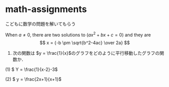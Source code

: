 # math-assignments
こどもに数学の問題を解いてもらう

When $a \ne 0$, there are two solutions to $(ax^2 + bx + c = 0)$ and they are 
$$ x = {-b \pm \sqrt{b^2-4ac} \over 2a} $$

1. 次の関数は $y = \frac{1}{x}$のグラフをどのように平行移動したグラフの関数か．


(1) $ Y = \frac{1}{x-2}-3$



(2) $ y = \frac{2x+1}{x+1}$
